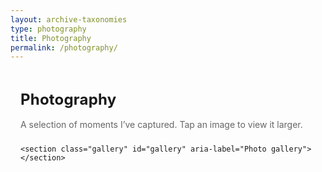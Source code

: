```yaml
---
layout: archive-taxonomies
type: photography
title: Photography
permalink: /photography/
---
```


<html lang="en">
<head>
  <meta charset="utf-8" />
  <meta name="viewport" content="width=device-width, initial-scale=1" />
  <title>Photography</title>

  <!-- Use your site CSS if you have one -->
  <link rel="stylesheet" href="style.css">

  <style>
    /* --- Gallery layout --- */
    .photo-page {
      max-width: 1100px;
      margin: 0 auto;
      padding: 2rem 1rem 4rem;
    }
    .photo-title {
      font-size: clamp(1.5rem, 2.5vw, 2rem);
      margin: 0 0 1rem;
      line-height: 1.25;
      letter-spacing: 0.2px;
    }
    .photo-sub {
      color: #666;
      margin-bottom: 1.5rem;
    }

    .gallery {
      display: grid;
      grid-template-columns: repeat(auto-fill, minmax(220px, 1fr));
      gap: 12px;
    }

    .gallery figure {
      position: relative;
      margin: 0;
      overflow: hidden;
      border-radius: 12px;
      box-shadow: 0 2px 10px rgba(0,0,0,.06);
      background: #f6f6f6;
      transition: transform .2s ease;
    }
    .gallery figure:focus-within,
    .gallery figure:hover { transform: translateY(-2px); }

    .gallery img {
      width: 100%;
      height: 100%;
      display: block;
      object-fit: cover;
      aspect-ratio: 4 / 3; /* keeps rows tidy; remove if you want natural aspect */
    }

    /* Caption overlay (shows on hover desktop, always visible on touch) */
    .gallery figcaption {
      position: absolute;
      inset: auto 0 0 0;
      padding: .65rem .75rem;
      font-size: .95rem;
      color: white;
      background: linear-gradient(to top, rgba(0,0,0,.55), rgba(0,0,0,0));
      opacity: 0;
      transition: opacity .2s ease;
      text-shadow: 0 1px 2px rgba(0,0,0,.5);
    }
    .gallery figure:hover figcaption,
    .gallery figure:focus-within figcaption {
      opacity: 1;
    }
    /* On small screens, keep captions visible for accessibility */
    @media (max-width: 640px) {
      .gallery figcaption { opacity: 1; }
    }

    /* --- Lightbox --- */
    .lightbox {
      position: fixed; inset: 0;
      display: none;
      align-items: center; justify-content: center;
      background: rgba(0,0,0,.9);
      z-index: 9999;
    }
    .lightbox[aria-hidden="false"] { display: flex; }
    .lightbox-inner {
      max-width: min(92vw, 1400px);
      max-height: 88vh;
      display: grid;
      grid-template-rows: 1fr auto;
      gap: .5rem;
      width: 100%;
    }
    .lightbox-img-wrap {
      position: relative;
      overflow: hidden;
      border-radius: 14px;
      box-shadow: 0 10px 30px rgba(0,0,0,.35);
      background: #111;
    }
    .lightbox-img {
      display: block;
      max-width: 100%;
      max-height: 100%;
      margin: 0 auto;
    }
    .lightbox-caption {
      color: #ddd;
      font-size: 1rem;
      line-height: 1.4;
      text-align: center;
    }
    .lightbox-close,
    .lightbox-prev,
    .lightbox-next {
      position: absolute;
      top: 12px;
      padding: .55rem .7rem;
      border-radius: 10px;
      background: rgba(0,0,0,.5);
      backdrop-filter: blur(2px);
      color: #fff;
      border: 1px solid rgba(255,255,255,.2);
      cursor: pointer;
      user-select: none;
      line-height: 1;
    }
    .lightbox-close { right: 12px; }
    .lightbox-prev { left: 12px; top: 50%; transform: translateY(-50%); }
    .lightbox-next { right: 12px; top: 50%; transform: translateY(-50%); }
    .lightbox button:hover { background: rgba(255,255,255,.12); }

    /* Reduce motion */
    @media (prefers-reduced-motion: reduce) {
      .gallery figure { transition: none; }
    }
  </style>
</head>
<body>
  <!-- If you have a site-wide navbar, add a link to this page there like:
       <li><a href="photography.html">Photography</a></li> -->

  <main class="photo-page">
    <h1 class="photo-title">Photography</h1>
    <p class="photo-sub">A selection of moments I’ve captured. Tap an image to view it larger.</p>

    <section class="gallery" id="gallery" aria-label="Photo gallery"></section>
  </main>

  <!-- Lightbox -->
  <div class="lightbox" id="lightbox" aria-hidden="true" role="dialog" aria-label="Image viewer">
    <div class="lightbox-inner">
      <div class="lightbox-img-wrap">
        <img id="lightbox-img" class="lightbox-img" alt="">
        <button class="lightbox-close" id="btnClose" aria-label="Close (Esc)">✕</button>
        <button class="lightbox-prev" id="btnPrev" aria-label="Previous (←)">←</button>
        <button class="lightbox-next" id="btnNext" aria-label="Next (→)">→</button>
      </div>
      <div class="lightbox-caption" id="lightbox-cap"></div>
    </div>
  </div>

  <script>
    /* ---------------------------------------------------
       1) Add your photos here. Each item is:
          { id, thumb, full, alt, caption, width, height }
          - id: a short unique string
          - thumb: relative path in /assets/photos/thumbs
          - full:  relative path in /assets/photos/full
          - alt:   meaningful alt text for accessibility/SEO
          - caption: short caption shown on card and in lightbox
          - width/height: optional; helps browsers reserve space
       --------------------------------------------------- */
    const PHOTOS = [
      {
        id: "pic1",
        thumb: "assets/photos/thumbs/pic1.jpeg",
        full:  "assets/photos/full/pic1.jpeg",
        alt: "Sunrise over a calm alpine lake with pink clouds reflected on the water",
        caption: "Sunrise, Val Trupchun",
        width: 1600, height: 1200
      },
      {
        id: "pic2",
        thumb: "assets/photos/thumbs/pic2.jpeg",
        full:  "assets/photos/full/pic2.jpeg",
        alt: "Rainy city street with reflections and a lone cyclist crossing",
        caption: "Blue hour in the rain",
        width: 1600, height: 1067
      },
            {
        id: "pic3",
        thumb: "assets/photos/thumbs/pic3.jpeg",
        full:  "assets/photos/full/pic3.jpeg",
        alt: "Rainy city street with reflections and a lone cyclist crossing",
        caption: "Blue hour in the rain",
        width: 1600, height: 1067
      },
            {
        id: "pic4",
        thumb: "assets/photos/thumbs/pic4.jpeg",
        full:  "assets/photos/full/pic4.jpeg",
        alt: "Rainy city street with reflections and a lone cyclist crossing",
        caption: "Blue hour in the rain",
        width: 1600, height: 1067
      },
            {
        id: "pic5",
        thumb: "assets/photos/thumbs/pic5.jpeg",
        full:  "assets/photos/full/pic5.jpeg",
        alt: "Rainy city street with reflections and a lone cyclist crossing",
        caption: "Blue hour in the rain",
        width: 1600, height: 1067
      },
            {
        id: "pic6",
        thumb: "assets/photos/thumbs/pic6.jpeg",
        full:  "assets/photos/full/pic6.jpeg",
        alt: "Rainy city street with reflections and a lone cyclist crossing",
        caption: "Blue hour in the rain",
        width: 1600, height: 1067
      },
            {
        id: "pic7",
        thumb: "assets/photos/thumbs/pic7.jpeg",
        full:  "assets/photos/full/pic7.jpeg",
        alt: "Rainy city street with reflections and a lone cyclist crossing",
        caption: "Blue hour in the rain",
        width: 1600, height: 1067
      },
            {
        id: "pic8",
        thumb: "assets/photos/thumbs/pic8.jpeg",
        full:  "assets/photos/full/pic8.jpeg",
        alt: "Rainy city street with reflections and a lone cyclist crossing",
        caption: "Blue hour in the rain",
        width: 1600, height: 1067
      },
            {
        id: "pic9",
        thumb: "assets/photos/thumbs/pic9.jpeg",
        full:  "assets/photos/full/pic9.jpeg",
        alt: "Rainy city street with reflections and a lone cyclist crossing",
        caption: "Blue hour in the rain",
        width: 1600, height: 1067
      },
            {
        id: "pic10",
        thumb: "assets/photos/thumbs/pic10.jpeg",
        full:  "assets/photos/full/pic10.jpeg",
        alt: "Rainy city street with reflections and a lone cyclist crossing",
        caption: "Blue hour in the rain",
        width: 1600, height: 1067
      },
            {
        id: "pic11",
        thumb: "assets/photos/thumbs/pic11.jpeg",
        full:  "assets/photos/full/pic11.jpeg",
        alt: "Rainy city street with reflections and a lone cyclist crossing",
        caption: "Blue hour in the rain",
        width: 1600, height: 1067
      },
            {
        id: "pic12",
        thumb: "assets/photos/thumbs/pic12.jpeg",
        full:  "assets/photos/full/pic12.jpeg",
        alt: "Rainy city street with reflections and a lone cyclist crossing",
        caption: "Blue hour in the rain",
        width: 1600, height: 1067
      },
            {
        id: "pic13",
        thumb: "assets/photos/thumbs/pic13.jpeg",
        full:  "assets/photos/full/pic13.jpeg",
        alt: "Rainy city street with reflections and a lone cyclist crossing",
        caption: "Blue hour in the rain",
        width: 1600, height: 1067
      },
            {
        id: "pic14",
        thumb: "assets/photos/thumbs/pic14.jpeg",
        full:  "assets/photos/full/pic14.jpeg",
        alt: "Rainy city street with reflections and a lone cyclist crossing",
        caption: "Blue hour in the rain",
        width: 1600, height: 1067
      },
            {
        id: "pic15",
        thumb: "assets/photos/thumbs/pic15.jpeg",
        full:  "assets/photos/full/pic15.jpeg",
        alt: "Rainy city street with reflections and a lone cyclist crossing",
        caption: "Blue hour in the rain",
        width: 1600, height: 1067
      }
      // Add more here...
    ];

    /* ---------------------------------------------------
       2) Render the gallery
       --------------------------------------------------- */
    const galleryEl = document.getElementById('gallery');

    function makeFigure(photo, index) {
      const fig = document.createElement('figure');
      fig.tabIndex = 0;
      fig.dataset.index = index;

      const img = document.createElement('img');
      img.loading = 'lazy';
      img.alt = photo.alt || "";
      if (photo.width && photo.height) {
        img.width = photo.width;
        img.height = photo.height;
      }
      // Optional responsive srcset: add your own sizes if you export multiple thumbs
      // img.srcset = `${photo.thumb.replace('.jpeg','-800.jpeg')} 800w, ${photo.thumb} 1200w`;
      img.src = photo.thumb;

      const cap = document.createElement('figcaption');
      cap.textContent = photo.caption || "";

      fig.appendChild(img);
      fig.appendChild(cap);

      // Click / keyboard to open lightbox
      fig.addEventListener('click', () => openLightbox(index));
      fig.addEventListener('keypress', (e) => {
        if (e.key === 'Enter' || e.key === ' ') { e.preventDefault(); openLightbox(index); }
      });

      return fig;
    }

    function renderGallery() {
      const frag = document.createDocumentFragment();
      PHOTOS.forEach((p, i) => frag.appendChild(makeFigure(p, i)));
      galleryEl.appendChild(frag);
    }

    /* ---------------------------------------------------
       3) Lightbox logic (vanilla)
       --------------------------------------------------- */
    const lb = document.getElementById('lightbox');
    const lbImg = document.getElementById('lightbox-img');
    const lbCap = document.getElementById('lightbox-cap');
    const btnClose = document.getElementById('btnClose');
    const btnPrev = document.getElementById('btnPrev');
    const btnNext = document.getElementById('btnNext');

    let currentIndex = 0;

    function preloadAround(idx) {
      [idx-1, idx+1].forEach(i => {
        if (i >= 0 && i < PHOTOS.length) {
          const link = document.createElement('link');
          link.rel = 'preload';
          link.as = 'image';
          link.href = PHOTOS[i].full;
          document.head.appendChild(link);
        }
      });
    }

    function openLightbox(index) {
      currentIndex = index;
      const p = PHOTOS[index];
      lbImg.src = p.full;
      lbImg.alt = p.alt || "";
      lbCap.textContent = p.caption || "";
      lb.setAttribute('aria-hidden', 'false');
      document.body.style.overflow = 'hidden';
      preloadAround(index);
    }

    function closeLightbox() {
      lb.setAttribute('aria-hidden', 'true');
      document.body.style.overflow = '';
      // Optional: clear src to save memory on mobile
      // lbImg.removeAttribute('src');
    }

    function show(delta) {
      currentIndex = (currentIndex + delta + PHOTOS.length) % PHOTOS.length;
      const p = PHOTOS[currentIndex];
      lbImg.src = p.full;
      lbImg.alt = p.alt || "";
      lbCap.textContent = p.caption || "";
      preloadAround(currentIndex);
    }

    btnClose.addEventListener('click', closeLightbox);
    btnPrev.addEventListener('click', () => show(-1));
    btnNext.addEventListener('click', () => show(1));
    lb.addEventListener('click', (e) => {
      // Close if clicking outside the image
      if (e.target === lb) closeLightbox();
    });

    document.addEventListener('keydown', (e) => {
      if (lb.getAttribute('aria-hidden') === 'true') return;
      if (e.key === 'Escape') closeLightbox();
      if (e.key === 'ArrowRight') show(1);
      if (e.key === 'ArrowLeft') show(-1);
    });

    renderGallery();
  </script>
</body>
</html>

